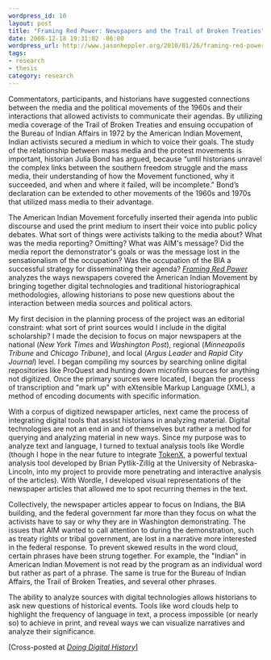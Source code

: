 ```yaml
--- 
wordpress_id: 10
layout: post
title: "Framing Red Power: Newspapers and the Trail of Broken Treaties"
date: 2008-12-18 19:31:02 -06:00
wordpress_url: http://www.jasonheppler.org/2010/01/26/framing-red-power/
tags:
- research
- thesis
category: research
---
```

Commentators, participants, and historians have suggested connections  between the media and the political movements of the 1960s and their  interactions that allowed activists to communicate their agendas. By  utilizing media coverage of the Trail of Broken Treaties and ensuing  occupation of the Bureau of Indian Affairs in 1972 by the American  Indian Movement, Indian activists secured a medium in which to voice  their goals.  The study of the relationship between mass media and the  protest movements is important, historian Julia Bond has argued, because  “until historians unravel the complex links between the southern  freedom struggle and the mass media, their understanding of how the  Movement functioned, why it succeeded, and when and where it failed,  will be incomplete."  Bond’s declaration can be extended to other  movements of the 1960s and 1970s that utilized mass media to their  advantage.

The American Indian Movement forcefully inserted their agenda into  public discourse and used the print medium to insert their voice into  public policy debates.  What sort of things were activists talking to  the media about?  What was the media reporting?  Omitting?  What was  AIM's message?  Did the media report the demonstrator's goals or was the  message lost in the sensationalism of the occupation?  Was the  occupation of the BIA a successful strategy for disseminating their  agenda?  <em><a href="http://segonku.unl.edu/~jheppler/index.html" target="_blank">Framing  Red Power</a></em> analyzes the ways newspapers covered the American  Indian Movement by bringing together digital technologies and  traditional historiographical methodologies, allowing historians to pose  new questions about the interaction between media sources and political  actors.

<img title="More..." src="http://tdhxp.wordpress.com/wp-includes/js/tinymce/plugins/wordpress/img/trans.gif" alt="" />My first  decision in the planning process of the project was an editorial  constraint: what sort of print sources would I include in the digital  scholarship?  I made the decision to focus on major newspapers at the  national (<em>New York Times</em> and <em>Washington Post</em>), regional (<em>Minneapolis  Tribune</em> and <em>Chicago Tribune</em>), and local (<em>Argus Leader</em> and <em>Rapid City Journal</em>) level.  I began compiling my sources by  searching online digital repositories like ProQuest and hunting down  microfilm sources for anything not digitized.  Once the primary sources  were located, I began the process of transcription and "mark up" with  eXtensible Markup Language (XML), a method of encoding documents with  specific information.

With a corpus of digitized newspaper articles, next came the process  of integrating digital tools that assist historians in analyzing  material.  Digital technologies are not an end in and of themselves but  rather a method for querying and analyzing material in new ways.  Since  my purpose was to analyze text and language, I turned to textual  analysis tools like Wordle (though I hope in the near future to  integrate <a href="http://libtextcenter.unl.edu/cocoon/cdrh/tokenx/index.html?file=../xml/base.xml" target="_blank">TokenX</a>, a powerful textual analysis tool developed  by Brian Pytlik-Zillig at the University of Nebraska-Lincoln, into my  project to provide more penetrating and interactive analysis of the  articles).  With Wordle, I developed visual representations of the  newspaper articles that allowed me to spot recurring themes in the text.

Collectively, the newspaper articles appear to focus on Indians, the  BIA building, and the federal government far more than they focus on  what the activists have to say or why they are in Washington  demonstrating.  The issues that AIM wanted to call attention to during  the demonstration, such as treaty rights or tribal government, are lost  in a narrative more interested in the federal response.  To prevent  skewed results in the word cloud, certain phrases have been strung  together.  For example, the "Indian" in American Indian Movement is not  read by the program as an individual word but rather as part of a  phrase.  The same is true for the Bureau of Indian Affairs, the Trail of  Broken Treaties, and several other phrases.

The ability to analyze sources with digital technologies allows  historians to ask new questions of historical events.  Tools like word  clouds help to highlight the frequency of language in text, a process  impossible (or nearly so) to achieve in print, and reveal ways we can  visualize narratives and analyze their significance.

[Cross-posted at <a href="http://digitalhistory.unl.edu/blog/2008/12/framing-red-power-newspapers-and-the-trail-of-broken-treaties/" target="_blank"><em>Doing Digital History</em></a>]
